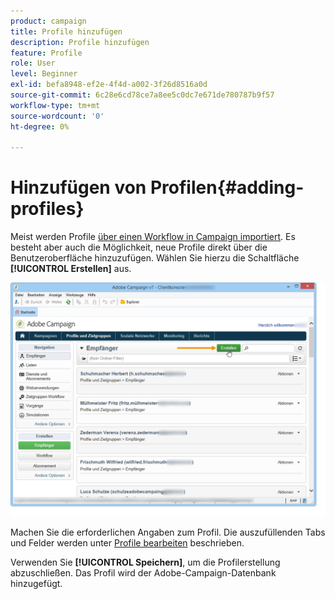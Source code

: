 ```yaml
---
product: campaign
title: Profile hinzufügen
description: Profile hinzufügen
feature: Profile
role: User
level: Beginner
exl-id: befa8948-ef2e-4f4d-a002-3f26d8516a0d
source-git-commit: 6c28e6cd78ce7a8ee5c0dc7e671de780787b9f57
workflow-type: tm+mt
source-wordcount: '0'
ht-degree: 0%

---
```


# Hinzufügen von Profilen{#adding-profiles}

Meist werden Profile [über einen Workflow in Campaign importiert](../../platform/using/import-export-workflows.md). Es besteht aber auch die Möglichkeit, neue Profile direkt über die Benutzeroberfläche hinzuzufügen. Wählen Sie hierzu die Schaltfläche **[!UICONTROL Erstellen]** aus.

![](assets/s_ncs_user_profile_add.png)

Machen Sie die erforderlichen Angaben zum Profil. Die auszufüllenden Tabs und Felder werden unter [Profile bearbeiten](../../platform/using/editing-a-profile.md) beschrieben.

Verwenden Sie **[!UICONTROL Speichern]**, um die Profilerstellung abzuschließen. Das Profil wird der Adobe-Campaign-Datenbank hinzugefügt.
